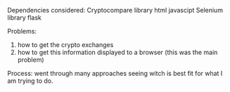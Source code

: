 Dependencies considered:
Cryptocompare library
html
javascipt
Selenium library
flask

Problems:
1. how to get the crypto exchanges
2. how to get this information displayed to a browser (this was the main problem)

Process:
went through many approaches seeing witch is best fit for what I am trying to do.

